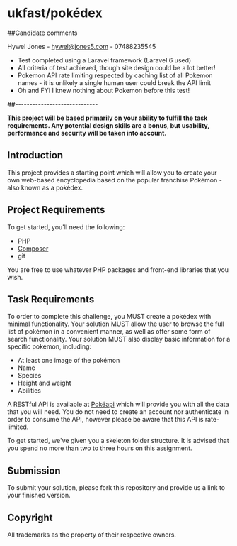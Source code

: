 # ukfast/pokédex

##Candidate comments

Hywel Jones - hywel@jones5.com - 07488235545

- Test completed using a Laravel framework (Laravel 6 used)
- All criteria of test achieved, though site design could be a lot better!
- Pokemon API rate limiting respected by caching list of all Pokemon names - it is
unlikely a single human user could break the API limit
- Oh and FYI I knew nothing about Pokemon before this test!

##-----------------------------  

**This project will be based primarily on your ability to fulfill the task 
requirements. Any potential design skills are a bonus, but usability, 
performance and security will be taken into account.**

## Introduction
This project provides a starting point which will allow you to create your own 
web-based encyclopedia based on the popular franchise Pokémon - also known as 
a pokédex.

## Project Requirements
To get started, you'll need the following:

 - PHP
 - [Composer](https://getcomposer.org/)
 - git
 
 You are free to use whatever PHP packages and front-end libraries that you 
 wish.

## Task Requirements
To order to complete this challenge, you MUST create a pokédex with minimal 
functionality. Your solution MUST allow the user to browse the full list of 
pokémon in a convenient manner, as well as offer some form of search 
functionality. Your solution MUST also display basic information for a 
specific pokémon, including:

 - At least one image of the pokémon
 - Name
 - Species
 - Height and weight
 - Abilities
 
A RESTful API is available at [Pokéapi](https://pokeapi.co/) which will 
provide you with all the data that you will need. You do not need to create 
an account nor authenticate in order to consume the API, however please 
be aware that this API is rate-limited.
 
To get started, we've given you a skeleton folder structure. It is advised 
that you spend no more than two to three hours on this assignment.
 
## Submission
To submit your solution, please fork this repository and provide us a link 
to your finished version.

## Copyright
All trademarks as the property of their respective owners.

